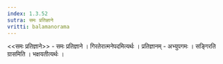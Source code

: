 ```yaml
---
index: 1.3.52
sutra: समः प्रतिज्ञाने
vritti: balamanorama
---
```


<<समः प्रतिज्ञाने>> - समः प्रतिज्ञाने । गिरतेरात्मनेपदमित्यर्थः । प्रतिज्ञानम् - अभ्युपगमः । सङ्गिरति ग्रासमिति । भक्षयतीत्यर्थः । 